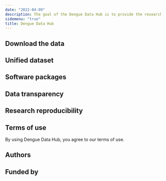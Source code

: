 ```yaml
---
date: "2022-04-09"
description: The goal of the Dengue Data Hub is to provide the research community with a unified dataset by collecting worldwide dengue-related data, merged with exogenous variables helpful for a better understanding of the spread of dengue and the reproducibility of research.
sidemenu: "true"
title: Dengue Data Hub
---
```


## Download the data

## Unified dataset

## Software packages

## Data transparency


## Research reproducibility


## Terms of use

By using Dengue Data Hub, you agree to our terms of use.

## Authors

## Funded by


